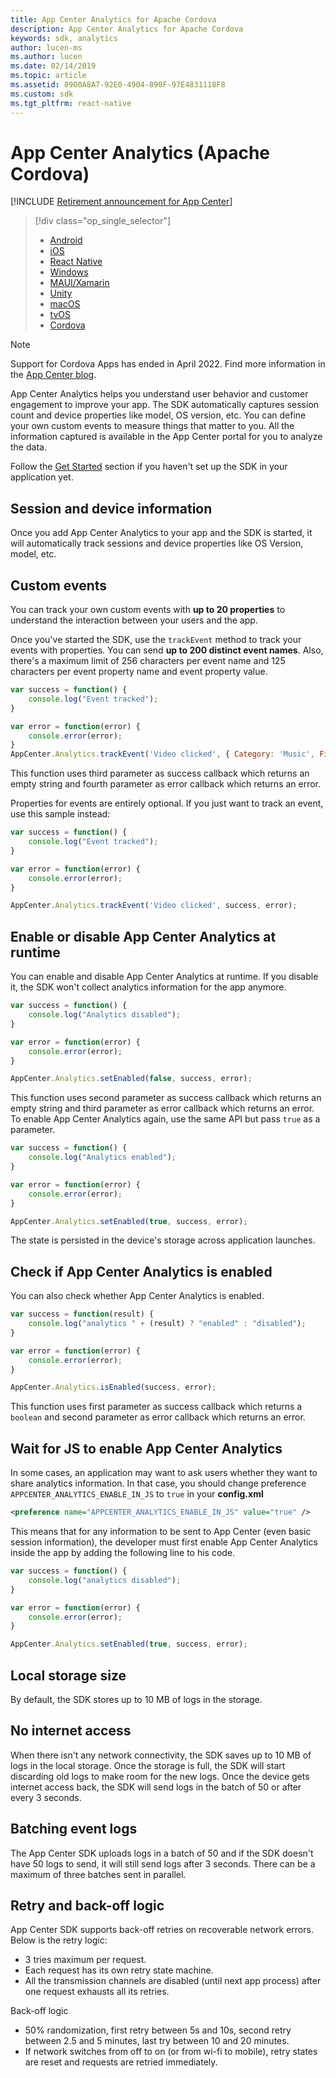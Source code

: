 ```yaml
---
title: App Center Analytics for Apache Cordova
description: App Center Analytics for Apache Cordova
keywords: sdk, analytics
author: lucen-ms
ms.author: lucen
ms.date: 02/14/2019
ms.topic: article
ms.assetid: 8900A8A7-92E0-4904-890F-97E4831118F8
ms.custom: sdk
ms.tgt_pltfrm: react-native
---
```

# App Center Analytics (Apache Cordova)
[!INCLUDE [Retirement announcement for App Center](~/includes/retirement.md)]

> [!div  class="op_single_selector"]
> * [Android](android.md)
> * [iOS](ios.md)
> * [React Native](react-native.md)
> * [Windows](windows.md)
> * [MAUI/Xamarin](xamarin.md)
> * [Unity](unity.md)
> * [macOS](macos.md)
> * [tvOS](tvos.md)
> * [Cordova](cordova.md)

> [!NOTE] 
> Support for Cordova Apps has ended in April 2022. Find more information in the [App Center blog](https://devblogs.microsoft.com/appcenter/announcing-apache-cordova-retirement/).

App Center Analytics helps you understand user behavior and customer engagement to improve your app. The SDK automatically captures session count and device properties like model, OS version, etc. You can define your own custom events to measure things that matter to you. All the information captured is available in the App Center portal for you to analyze the data.

Follow the [Get Started](~/sdk/getting-started/cordova.md) section if you haven't set up the SDK in your application yet.

## Session and device information

Once you add App Center Analytics to your app and the SDK is started, it will automatically track sessions and device properties like OS Version, model, etc.

## Custom events

You can track your own custom events with **up to 20 properties** to understand the interaction between your users and the app.

Once you've started the SDK, use the `trackEvent` method to track your events with properties. You can send **up to 200 distinct event names**. Also, there's a maximum limit of 256 characters per event name and 125 characters per event property name and event property value.

```js
var success = function() {
    console.log("Event tracked");
}

var error = function(error) {
    console.error(error);
}
AppCenter.Analytics.trackEvent('Video clicked', { Category: 'Music', FileName: 'favorite.avi' }, success, error);
```

This function uses third parameter as success callback which returns an empty string and fourth parameter as error callback which returns an error.

Properties for events are entirely optional. If you just want to track an event, use this sample instead:

```js
var success = function() {
    console.log("Event tracked");
}

var error = function(error) {
    console.error(error);
}

AppCenter.Analytics.trackEvent('Video clicked', success, error);
```

## Enable or disable App Center Analytics at runtime

You can enable and disable App Center Analytics at runtime. If you disable it, the SDK won't collect analytics information for the app anymore.

```js
var success = function() {
    console.log("Analytics disabled");
}

var error = function(error) {
    console.error(error);
}

AppCenter.Analytics.setEnabled(false, success, error);
```

This function uses second parameter as success callback which returns an empty string and third parameter as error callback which returns an error.
To enable App Center Analytics again, use the same API but pass `true` as a parameter.

```js
var success = function() {
    console.log("Analytics enabled");
}

var error = function(error) {
    console.error(error);
}

AppCenter.Analytics.setEnabled(true, success, error);
```

The state is persisted in the device's storage across application launches.

## Check if App Center Analytics is enabled

You can also check whether App Center Analytics is enabled.

```js
var success = function(result) {
    console.log("analytics " + (result) ? "enabled" : "disabled");
}

var error = function(error) {
    console.error(error);
}

AppCenter.Analytics.isEnabled(success, error);
```

This function uses first parameter as success callback which returns a `boolean` and second parameter as error callback which returns an  error.

## Wait for JS to enable App Center Analytics

In some cases, an application may want to ask users whether they want to share analytics information. In that case, you should change preference `APPCENTER_ANALYTICS_ENABLE_IN_JS` to `true` in your **config.xml**

```xml
<preference name="APPCENTER_ANALYTICS_ENABLE_IN_JS" value="true" />
```

This means that for any information to be sent to App Center (even basic session information), the developer must first enable App Center Analytics inside the app by adding the following line to his code.


```js
var success = function() {
    console.log("analytics disabled");
}

var error = function(error) {
    console.error(error);
}

AppCenter.Analytics.setEnabled(true, success, error);
```

## Local storage size

By default, the SDK stores up to 10 MB of logs in the storage.

## No internet access

When there isn't any network connectivity, the SDK saves up to 10 MB of logs in the local storage. Once the storage is full, the SDK will start discarding old logs to make room for the new logs. Once the device gets internet access back, the SDK will send logs in the batch of 50 or after every 3 seconds.

## Batching event logs

The App Center SDK uploads logs in a batch of 50 and if the SDK doesn't have 50 logs to send, it will still send logs after 3 seconds. There can be a maximum of three batches sent in parallel.

## Retry and back-off logic

App Center SDK supports back-off retries on recoverable network errors. Below is the retry logic:
* 3 tries maximum per request.
* Each request has its own retry state machine.
* All the transmission channels are disabled (until next app process) after one request exhausts all its retries.

Back-off logic
* 50% randomization, first retry between 5s and 10s, second retry between 2.5 and 5 minutes, last try between 10 and 20 minutes.
* If network switches from off to on (or from wi-fi to mobile), retry states are reset and requests are retried immediately.